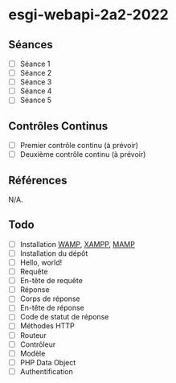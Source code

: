 # esgi-webapi-2a2-2022

## Séances

- [ ] Séance 1
- [ ] Séance 2
- [ ] Séance 3
- [ ] Séance 4
- [ ] Séance 5

## Contrôles Continus

- [ ] Premier contrôle continu (à prévoir)
- [ ] Deuxième contrôle continu (à prévoir)

## Références

N/A.

## Todo

- [ ] Installation [WAMP](https://www.wampserver.com/en/download-wampserver-64bits/), [XAMPP](https://www.apachefriends.org/download.html), [MAMP](https://www.mamp.info/en/windows/)
- [ ] Installation du dépôt
- [ ] Hello, world!
- [ ] Requête
- [ ] En-tête de requête
- [ ] Réponse
- [ ] Corps de réponse
- [ ] En-tête de réponse
- [ ] Code de statut de réponse
- [ ] Méthodes HTTP
- [ ] Routeur
- [ ] Contrôleur
- [ ] Modèle
- [ ] PHP Data Object
- [ ] Authentification
